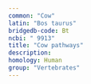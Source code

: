 ```yaml
---
common: "Cow"
latin: "Bos taurus"
bridgedb-code: Bt
ncbi: " 9913"
title: "Cow pathways"
description:
homology: Human
group: "Vertebrates"
---
```

